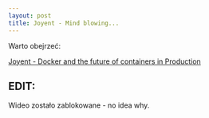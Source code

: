 ```yaml
---
layout: post
title: Joyent - Mind blowing...
---
```


Warto obejrzeć:

[Joyent - Docker and the future of containers in Production](https://player.vimeo.com/video/118718322?api=1&player_id=118718322)

## EDIT:
Wideo zostało zablokowane - no idea why.